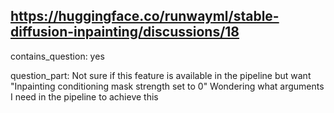 ## https://huggingface.co/runwayml/stable-diffusion-inpainting/discussions/18

contains_question: yes

question_part: Not sure if this feature is available in the pipeline but want "Inpainting conditioning mask strength set to 0" Wondering what arguments I need in the pipeline to achieve this